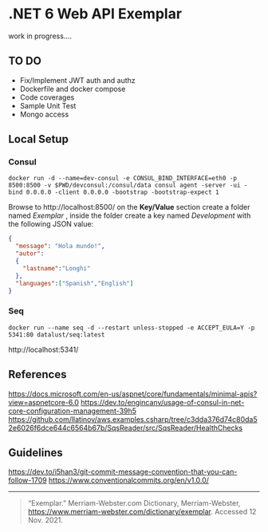 # .NET 6 Web API Exemplar 

work in progress....

## TO DO
+ Fix/Implement JWT  auth and authz
+ Dockerfile and docker compose
+ Code coverages
+ Sample Unit Test
+ Mongo access


## Local Setup

### Consul 
```shell
docker run -d --name=dev-consul -e CONSUL_BIND_INTERFACE=eth0 -p 8500:8500 -v $PWD/devconsul:/consul/data consul agent -server -ui -bind 0.0.0.0 -client 0.0.0.0 -bootstrap -bootstrap-expect 1
```


Browse to http://localhost:8500/ on the **Key/Value** section create a folder named *Exemplar* , inside the folder create a key named *Development* with the following JSON value:

```json
{
  "message": "Hola mundo!",
  "autor":
  {
    "lastname":"Longhi"
  },
  "languages":["Spanish","English"]
}
```


### Seq
```shell
docker run --name seq -d --restart unless-stopped -e ACCEPT_EULA=Y -p 5341:80 datalust/seq:latest
```
http://localhost:5341/

## References
https://docs.microsoft.com/en-us/aspnet/core/fundamentals/minimal-apis?view=aspnetcore-6.0
https://dev.to/engincanv/usage-of-consul-in-net-core-configuration-management-39h5
https://github.com/llatinov/aws.examples.csharp/tree/c3dda376d74c80da52e6026f6dce644c6564b67b/SqsReader/src/SqsReader/HealthChecks

## Guidelines
https://dev.to/i5han3/git-commit-message-convention-that-you-can-follow-1709
https://www.conventionalcommits.org/en/v1.0.0/

---
> “Exemplar.” Merriam-Webster.com Dictionary, Merriam-Webster, https://www.merriam-webster.com/dictionary/exemplar. Accessed 12 Nov. 2021.